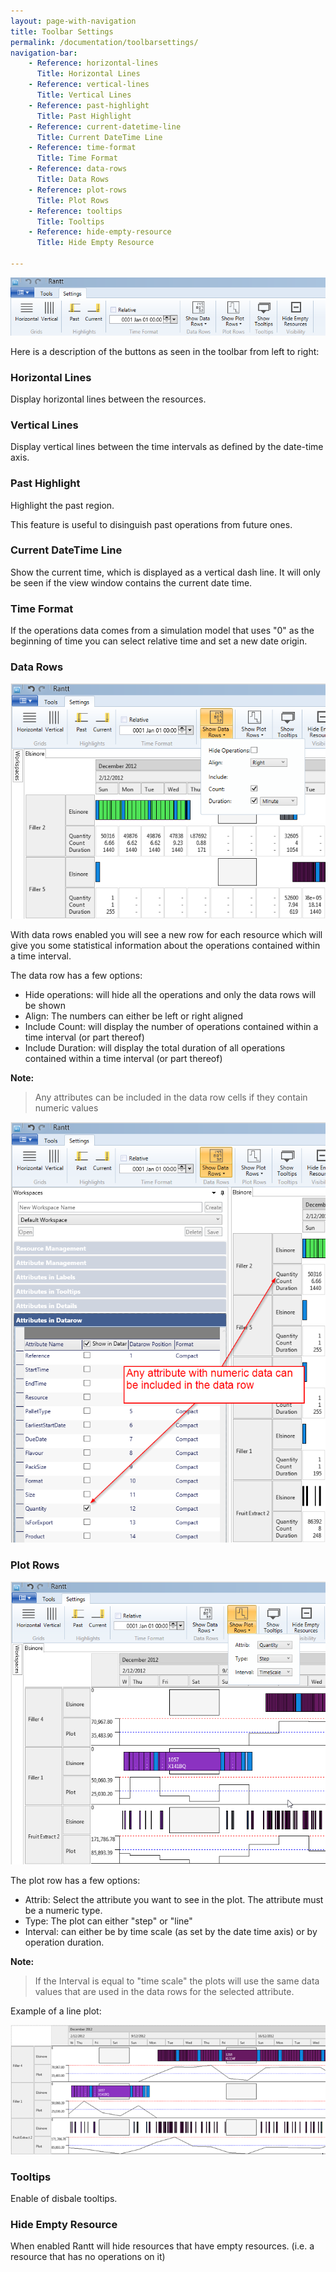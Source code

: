 ```yaml
---
layout: page-with-navigation
title: Toolbar Settings
permalink: /documentation/toolbarsettings/
navigation-bar:
    - Reference: horizontal-lines
      Title: Horizontal Lines
    - Reference: vertical-lines
      Title: Vertical Lines
    - Reference: past-highlight
      Title: Past Highlight
    - Reference: current-datetime-line
      Title: Current DateTime Line
    - Reference: time-format
      Title: Time Format
    - Reference: data-rows
      Title: Data Rows
    - Reference: plot-rows
      Title: Plot Rows
    - Reference: tooltips
      Title: Tooltips
    - Reference: hide-empty-resource
      Title: Hide Empty Resource

---
```


![Toolbar Settings](img/ToolbarSettings.png)

Here is a description of the buttons as seen in the toolbar from left to right:

### Horizontal Lines

Display horizontal lines between the resources.

### Vertical Lines

Display vertical lines between the time intervals as defined by the date-time axis.

### Past Highlight

Highlight the past region.

This feature is useful to disinguish past operations from future ones.

### Current DateTime Line

Show the current time, which is displayed as a vertical dash line. It will only be seen if the view window contains the current date time.

### Time Format

If the operations data comes from a simulation model that uses "0" as the beginning of time you can select relative time and set a new date origin.

### Data Rows

![Data Rows](img/DataRows.png)

With data rows enabled you will see a new row for each resource which will give you some statistical information about the operations contained within a time interval.

The data row has a few options:

- Hide operations: will hide all the operations and only the data rows will be shown
- Align: The numbers can either be left or right aligned
- Include Count: will display the number of operations contained within a time interval (or part thereof)
- Include Duration: will display the total duration of all operations contained within a time interval (or part thereof)

**Note:**

> Any attributes can be included in the data row cells if they contain numeric values

![Data Row Workspace](img/DataRowWorkspace.png)

### Plot Rows

![Plot Rows](img/PlotRows.png)

The plot row has a few options:

- Attrib: Select the attribute you want to see in the plot. The attribute must be a numeric type.
- Type: The plot can either "step" or "line"
- Interval: can either be by time scale (as set by the date time axis) or by operation duration.

**Note:**

> If the Interval is equal to "time scale" the plots will use the same data values that are used in the data rows for the selected attribute.

Example of a line plot:

![Line Plot](img/LinePlots.png)

### Tooltips

Enable of disbale tooltips.

### Hide Empty Resource

When enabled Rantt will hide resources that have empty resources. (i.e. a resource that has no operations on it)
